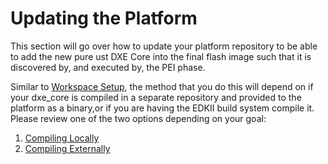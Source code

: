 # Updating the Platform

This section will go over how to update your platform repository to be able to add the new pure
ust DXE Core into the final flash image such that it is discovered by, and executed by, the PEI
phase.

Similar to [Workspace Setup](integrate/workspace.md), the method that you do this will depend on
if your dxe_core is compiled in a separate repository and provided to the platform as a binary,or
if you are having the EDKII build system compile it. Please review one of the two options depending
on your goal:

1. [Compiling Locally](integrate/platform_local.md)
1. [Compiling Externally](integrate/platform_external.md)
